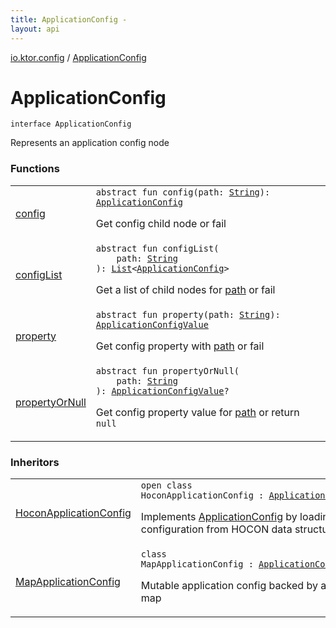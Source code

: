 ```yaml
---
title: ApplicationConfig - 
layout: api
---
```


<div class='api-docs-breadcrumbs'><a href="../index.html">io.ktor.config</a> / <a href="./index.html">ApplicationConfig</a></div>

# ApplicationConfig

<div class="signature"><code><span class="keyword">interface </span><span class="identifier">ApplicationConfig</span></code></div>

Represents an application config node

### Functions

<table class="api-docs-table">
<tbody>
<tr>
<td markdown="1">

<a href="config.html">config</a>


</td>
<td markdown="1">
<div class="signature"><code><span class="keyword">abstract</span> <span class="keyword">fun </span><span class="identifier">config</span><span class="symbol">(</span><span class="parameterName" id="io.ktor.config.ApplicationConfig$config(kotlin.String)/path">path</span><span class="symbol">:</span>&nbsp;<a href="https://kotlinlang.org/api/latest/jvm/stdlib/kotlin/-string/index.html"><span class="identifier">String</span></a><span class="symbol">)</span><span class="symbol">: </span><a href="./index.md"><span class="identifier">ApplicationConfig</span></a></code></div>

Get config child node or fail


</td>
</tr>
<tr>
<td markdown="1">

<a href="config-list.html">configList</a>


</td>
<td markdown="1">
<div class="signature"><code><span class="keyword">abstract</span> <span class="keyword">fun </span><span class="identifier">configList</span><span class="symbol">(</span><br/>&nbsp;&nbsp;&nbsp;&nbsp;<span class="parameterName" id="io.ktor.config.ApplicationConfig$configList(kotlin.String)/path">path</span><span class="symbol">:</span>&nbsp;<a href="https://kotlinlang.org/api/latest/jvm/stdlib/kotlin/-string/index.html"><span class="identifier">String</span></a><br/><span class="symbol">)</span><span class="symbol">: </span><a href="https://kotlinlang.org/api/latest/jvm/stdlib/kotlin.collections/-list/index.html"><span class="identifier">List</span></a><span class="symbol">&lt;</span><a href="./index.md"><span class="identifier">ApplicationConfig</span></a><span class="symbol">&gt;</span></code></div>

Get a list of child nodes for <a href="config-list.html#io.ktor.config.ApplicationConfig$configList(kotlin.String)/path">path</a> or fail


</td>
</tr>
<tr>
<td markdown="1">

<a href="property.html">property</a>


</td>
<td markdown="1">
<div class="signature"><code><span class="keyword">abstract</span> <span class="keyword">fun </span><span class="identifier">property</span><span class="symbol">(</span><span class="parameterName" id="io.ktor.config.ApplicationConfig$property(kotlin.String)/path">path</span><span class="symbol">:</span>&nbsp;<a href="https://kotlinlang.org/api/latest/jvm/stdlib/kotlin/-string/index.html"><span class="identifier">String</span></a><span class="symbol">)</span><span class="symbol">: </span><a href="../-application-config-value/index.html"><span class="identifier">ApplicationConfigValue</span></a></code></div>

Get config property with <a href="property.html#io.ktor.config.ApplicationConfig$property(kotlin.String)/path">path</a> or fail


</td>
</tr>
<tr>
<td markdown="1">

<a href="property-or-null.html">propertyOrNull</a>


</td>
<td markdown="1">
<div class="signature"><code><span class="keyword">abstract</span> <span class="keyword">fun </span><span class="identifier">propertyOrNull</span><span class="symbol">(</span><br/>&nbsp;&nbsp;&nbsp;&nbsp;<span class="parameterName" id="io.ktor.config.ApplicationConfig$propertyOrNull(kotlin.String)/path">path</span><span class="symbol">:</span>&nbsp;<a href="https://kotlinlang.org/api/latest/jvm/stdlib/kotlin/-string/index.html"><span class="identifier">String</span></a><br/><span class="symbol">)</span><span class="symbol">: </span><a href="../-application-config-value/index.html"><span class="identifier">ApplicationConfigValue</span></a><span class="symbol">?</span></code></div>

Get config property value for <a href="property-or-null.html#io.ktor.config.ApplicationConfig$propertyOrNull(kotlin.String)/path">path</a> or return <code>null</code>


</td>
</tr>
</tbody>
</table>

### Inheritors

<table class="api-docs-table">
<tbody>
<tr>
<td markdown="1">

<a href="../-hocon-application-config/index.html">HoconApplicationConfig</a>


</td>
<td markdown="1">
<div class="signature"><code><span class="keyword">open</span> <span class="keyword">class </span><span class="identifier">HoconApplicationConfig</span>&nbsp;<span class="symbol">:</span>&nbsp;<a href="./index.md"><span class="identifier">ApplicationConfig</span></a></code></div>

Implements <a href="./index.md">ApplicationConfig</a> by loading configuration from HOCON data structures


</td>
</tr>
<tr>
<td markdown="1">

<a href="../-map-application-config/index.html">MapApplicationConfig</a>


</td>
<td markdown="1">
<div class="signature"><code><span class="keyword">class </span><span class="identifier">MapApplicationConfig</span>&nbsp;<span class="symbol">:</span>&nbsp;<a href="./index.md"><span class="identifier">ApplicationConfig</span></a></code></div>

Mutable application config backed by a hash map


</td>
</tr>
</tbody>
</table>
